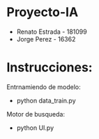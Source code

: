 # Proyecto-IA

- Renato Estrada - 181099
- Jorge Perez - 16362

# Instrucciones:

Entrnamiendo de modelo:
  - python data_train.py

Motor de busqueda:
  - python UI.py
